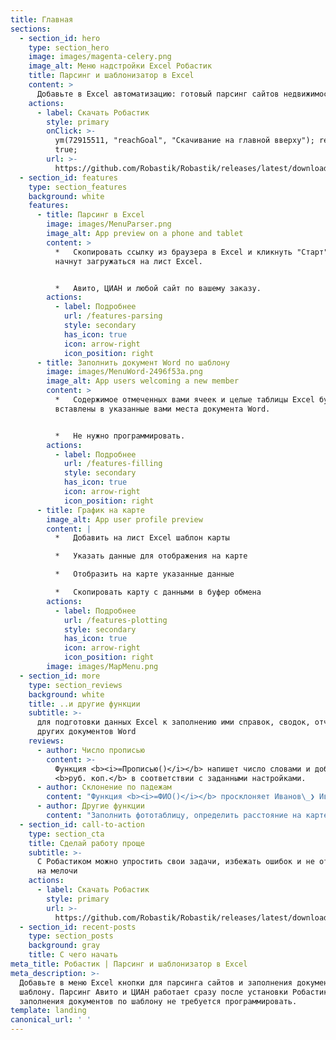 ```yaml
---
title: Главная
sections:
  - section_id: hero
    type: section_hero
    image: images/magenta-celery.png
    image_alt: Меню надстройки Excel Робастик
    title: Парсинг и шаблонизатор в Excel
    content: >
      Добавьте в Excel автоматизацию: готовый парсинг сайтов недвижимости, заполнение шаблонных документов MS Word данными из Excel, отображение в Excel данных на географической карте и другие инструменты для оценщиков, консультантов и аналитиков
    actions:
      - label: Скачать Робастик
        style: primary
        onClick: >-
          ym(72915511, "reachGoal", "Скачивание на главной вверху"); return
          true;
        url: >-
          https://github.com/Robastik/Robastik/releases/latest/download/Robastik.for.Excel.64-bit.zip
  - section_id: features
    type: section_features
    background: white
    features:
      - title: Парсинг в Excel
        image: images/MenuParser.png
        image_alt: App preview on a phone and tablet
        content: >
          *   Скопировать ссылку из браузера в Excel и кликнуть "Старт". Данные
          начнут загружаться на лист Excel.


          *   Авито, ЦИАН и любой сайт по вашему заказу.
        actions:
          - label: Подробнее
            url: /features-parsing
            style: secondary
            has_icon: true
            icon: arrow-right
            icon_position: right
      - title: Заполнить документ Word по шаблону
        image: images/MenuWord-2496f53a.png
        image_alt: App users welcoming a new member
        content: >
          *   Содержимое отмеченных вами ячеек и целые таблицы Excel будут
          вставлены в указанные вами места документа Word.


          *   Не нужно программировать.
        actions:
          - label: Подробнее
            url: /features-filling
            style: secondary
            has_icon: true
            icon: arrow-right
            icon_position: right
      - title: График на карте
        image_alt: App user profile preview
        content: |
          *   Добавить на лист Excel шаблон карты

          *   Указать данные для отображения на карте

          *   Отобразить на карте указанные данные

          *   Скопировать карту с данными в буфер обмена
        actions:
          - label: Подробнее
            url: /features-plotting
            style: secondary
            has_icon: true
            icon: arrow-right
            icon_position: right
        image: images/MapMenu.png
  - section_id: more
    type: section_reviews
    background: white
    title: ..и другие функции
    subtitle: >-
      для подготовки данных Excel к заполнению ими справок, сводок, отчетов и
      других документов Word
    reviews:
      - author: Число прописью
        content: >-
          Функция <b><i>=Прописью()</i></b> напишет число словами и добавит
          <b>руб. коп.</b> в соответствии с заданными настройками.
      - author: Склонение по падежам
        content: "Функция <b><i>=ФИО()</i></b> просклоняет Иванов\_❯ Иванову\_❯ Иванова, сократит инициалы\_и обратится <i>уважаем<b>ый -ая</b></i>."
      - author: Другие функции
        content: "Заполнить фототаблицу, определить расстояние на карте и другие возможности подготовки данных для заполнения ими\_документов по шаблону"
  - section_id: call-to-action
    type: section_cta
    title: Сделай работу проще
    subtitle: >-
      С Робастиком можно упростить свои задачи, избежать ошибок и не отвлекаться
      на мелочи
    actions:
      - label: Скачать Робастик
        style: primary
        url: >-
          https://github.com/Robastik/Robastik/releases/latest/download/Robastik.for.Excel.64-bit.zip
  - section_id: recent-posts
    type: section_posts
    background: gray
    title: С чего начать
meta_title: Робастик | Парсинг и шаблонизатор в Excel
meta_description: >-
  Добавьте в меню Excel кнопки для парсинга сайтов и заполнения документов по
  шаблону. Парсинг Авито и ЦИАН работает сразу после установки Робастика. Для
  заполнения документов по шаблону не требуется программировать.
template: landing
canonical_url: ' '
---
```

